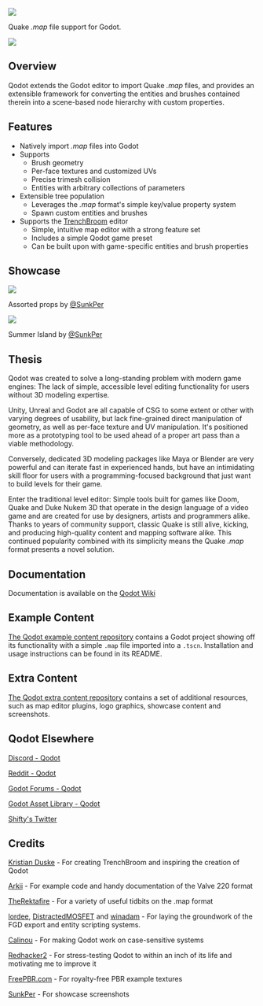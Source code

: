 ![](https://raw.githubusercontent.com/Shfty/qodot-extras/master/graphics/qodot_logo_small.png)

Quake *.map* file support for Godot.

![](https://raw.githubusercontent.com/Shfty/qodot-extras/master/screenshots/heading.png)

## Overview

Qodot extends the Godot editor to import Quake *.map* files, and provides an extensible framework for converting the entities and brushes contained therein into a scene-based node hierarchy with custom properties.

## Features

- Natively import *.map* files into Godot
- Supports
  - Brush geometry
  - Per-face textures and customized UVs
  - Precise trimesh collision
  - Entities with arbitrary collections of parameters
- Extensible tree population
  - Leverages the *.map* format's simple key/value property system
  - Spawn custom entities and brushes
- Supports the [TrenchBroom](https://github.com/Shfty/qodot-plugin/wiki/TrenchBroom) editor
  - Simple, intuitive map editor with a strong feature set
  - Includes a simple Qodot game preset
  - Can be built upon with game-specific entities and brush properties

## Showcase

[![](https://raw.githubusercontent.com/Shfty/qodot-extras/master/showcase/sunkper-props-thumbnail.jpg)](https://raw.githubusercontent.com/Shfty/qodot-extras/master/showcase/sunkper-props.jpg)

Assorted props by [@SunkPer](https://twitter.com/SunkPer)

[![](https://raw.githubusercontent.com/Shfty/qodot-extras/master/showcase/sunkper-summer-island.gif)](https://cdn.discordapp.com/attachments/651209074930876416/659427504309796876/Project_Summer_Island_WIP_25.mp4)

Summer Island by [@SunkPer](https://twitter.com/SunkPer)

## Thesis

Qodot was created to solve a long-standing problem with modern game engines: The lack of simple, accessible level editing functionality for users without 3D modeling expertise.

Unity, Unreal and Godot are all capable of CSG to some extent or other with varying degrees of usability, but lack fine-grained direct manipulation of geometry, as well as per-face texture and UV manipulation. It's positioned more as a prototyping tool to be used ahead of a proper art pass than a viable methodology.

Conversely, dedicated 3D modeling packages like Maya or Blender are very powerful and can iterate fast in experienced hands, but have an intimidating skill floor for users with a programming-focused background that just want to build levels for their game.

Enter the traditional level editor: Simple tools built for games like Doom, Quake and Duke Nukem 3D that operate in the design language of a video game and are created for use by designers, artists and programmers alike. Thanks to years of community support, classic Quake is still alive, kicking, and producing high-quality content and mapping software alike. This continued popularity combined with its simplicity means the Quake *.map* format presents a novel solution.

## Documentation

Documentation is available on the [Qodot Wiki](https://github.com/ShiftyAxel/Qodot/wiki)

## Example Content

[The Qodot example content repository](https://github.com/Shfty/qodot-example) contains a Godot project showing off its functionality with a simple `.map` file imported into a `.tscn`. Installation and usage instructions can be found in its README.

## Extra Content

[The Qodot extra content repository](https://github.com/Shfty/qodot-extras) contains a set of additional resources, such as map editor plugins, logo graphics, showcase content and screenshots.

## Qodot Elsewhere

[Discord - Qodot](https://discord.gg/c72WBuG)

[Reddit - Qodot](https://www.reddit.com/r/godot/comments/e41ldk/qodot_quake_map_file_support_for_godot/)

[Godot Forums - Qodot](https://godotforums.org/discussion/21573/qodot-quake-map-file-support-for-godot)

[Godot Asset Library - Qodot](https://godotengine.org/asset-library/asset/446)

[Shifty's Twitter](https://twitter.com/ShiftyAxel)

## Credits

[Kristian Duske](https://twitter.com/kristianduske) - For creating TrenchBroom and inspiring the creation of Qodot

[Arkii](https://github.com/GoomiChan) - For example code and handy documentation of the Valve 220 format

[TheRektafire](https://github.com/TheRektafire) - For a variety of useful tidbits on the .map format

[lordee](https://github.com/lordee), [DistractedMOSFET](https://github.com/distractedmosfet) and [winadam](https://github.com/winadam) - For laying the groundwork of the FGD export and entity scripting systems.

[Calinou](https://github.com/Calinou) - For making Qodot work on case-sensitive systems

[Redhacker2](https://github.com/donovan1212) - For stress-testing Qodot to within an inch of its life and motivating me to improve it

[FreePBR.com](https://freepbr.com) - For royalty-free PBR example textures

[SunkPer](https://twitter.com/SunkPer) - For showcase screenshots
